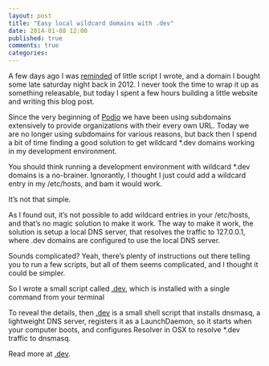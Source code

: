 ```yaml
---
layout: post
title: "Easy local wildcard domains with .dev"
date: 2014-01-08 12:00
published: true
comments: true
categories:
---
```


A few days ago I was [reminded](https://twitter.com/raamdev/status/430436370977284096) of little script I wrote, and a domain I bought some late saturday night back in 2012. I never took the time to wrap it up as something releasable, but today I spent a few hours building a little website and writing this blog post.

Since the very beginning of [Podio](http://podio.com) we have been using subdomains extensively to provide organizations with their every own URL. Today we are no longer using subdomains for various reasons, but back then I spend a bit of time finding a good solution to get wildcard *.dev domains working in my development environment. 

You should think running a development environment with wildcard *.dev domains is a no-brainer. Ignorantly, I thought I just could add a wildcard entry in my /etc/hosts, and bam it would work. 

It’s not that simple.

<!--more-->

As I found out, it’s not possible to add wildcard entries in your /etc/hosts, and that’s no magic solution to make it work. The way to make it work, the solution is setup a local DNS server, that resolves the traffic to 127.0.0.1, where .dev domains are configured to use the local DNS server.

Sounds complicated? Yeah, there’s plenty of instructions out there telling you to run a few scripts, but all of them seems complicated, and I thought it could be simpler.

So I wrote a small script called [.dev](http://dev.sh), which is installed with a single command from your terminal 

To reveal the details, then [.dev](http://dev.sh) is a small shell script that installs dnsmasq, a lightweight DNS server, registers it as a LaunchDaemon, so it starts when your computer boots, and configures Resolver in OSX to resolve *.dev traffic to dnsmasq.

Read more at [.dev](http://dev.sh).



